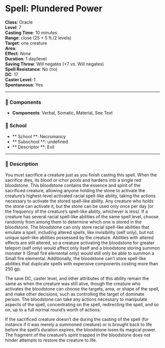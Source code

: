 
# Spell: Plundered Power
**Class**: Oracle  
**Level**: 7  
**Casting Time**: 10 minutes  
**Range**: close (25 + 5 ft./2 levels)  
**Target**: one creature  
**Area**:   
**Effect**: _None_  
**Duration**: 1 day/level  
**Saving Throw**: Will negates (+7 vs. Will negates)  
**Spell Resistance**: No (no)  
**DC**: 17  
**Caster Level**: 1  
**Spontaneous**: Yes

---

### 🔮 Components
- **Components**: Verbal, Somatic, Material, See Text

### 🏫 School
- ** School **: Necromancy
- ** Subschool **: undefined
- ** Descriptor **: Evil
---

### 📜 Description
You must sacrifice a creature just as you finish casting this spell. When the sacrifice dies, its blood or ichor pools and hardens into a single red bloodstone. This bloodstone contains the essence and spirit of the sacrificed creature, allowing anyone holding the stone to activate the creature’s highest-level activated racial spell-like ability, taking the actions necessary to activate the stored spell-like ability. Any creature who holds the stone can activate it, but the stone can be used only once per day (or the frequency of the creature’s spell-like ability, whichever is less). If a creature has several racial spell-like abilities of the same spell level, choose randomly from among them to determine which one is stored in the bloodstone. The bloodstone can only store racial spell-like abilities that emulate a spell, including altered spells, like invisibility (self only), but not unique spell-like abilities possessed by the creature. Abilities with altered effects are still altered, so a creature activating the bloodstone for greater teleport (self only) would affect only itself and a bloodstone storing summon monster II (Small fire elemental only) would still only be able to summon a Small fire elemental. Additionally, the bloodstone can’t store spell-like abilities that duplicate spells with expensive components costing more than 250 gp.

The save DC, caster level, and other attributes of this ability remain the same as when the creature was still alive, though the creature who activates the bloodstone can choose the targets, area, or shape of the spell, and make other decisions, such as controlling the target of dominate person. The bloodstone can take any actions necessary to manipulate aspects of the spell, concentrating on the spell, redirecting the spell, and so on, up to a full normal round’s worth of actions.

If the sacrificed creature doesn’t die during the casting of the spell (for instance if it was merely a summoned creature) or is brought back to life before the spell’s duration expires, the bloodstone loses its magical power. The fragment of the creature’s spirit trapped in the bloodstone does not hinder attempts to restore the creature to life.
